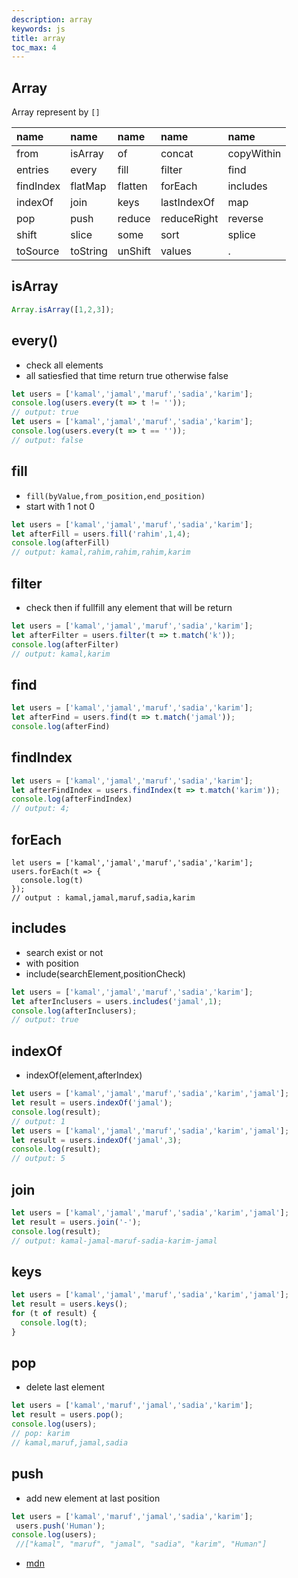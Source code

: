 ```yaml
---
description: array
keywords: js
title: array
toc_max: 4
---
```


## Array

Array represent by `[]`


| name | name     |name     |name     |name     |
| :------------- | :------------- |:------------- |:------------- |:------------- |
|from|isArray|of|concat|copyWithin|
|entries|every|fill|filter|find|
|findIndex|flatMap|flatten|forEach|includes|
|indexOf|join|keys|lastIndexOf|map|
|pop|push|reduce|reduceRight|reverse|
|shift|slice|some|sort|splice|
|toSource|toString|unShift|values|.|

## isArray

```js
Array.isArray([1,2,3]);
```
## every()

* check all elements
* all satiesfied that time return true otherwise false

```js
let users = ['kamal','jamal','maruf','sadia','karim'];
console.log(users.every(t => t != ''));
// output: true
let users = ['kamal','jamal','maruf','sadia','karim'];
console.log(users.every(t => t == ''));
// output: false
```

## fill

* `fill(byValue,from_position,end_position)`
* start with  1 not 0

```js
let users = ['kamal','jamal','maruf','sadia','karim'];
let afterFill = users.fill('rahim',1,4);
console.log(afterFill)
// output: kamal,rahim,rahim,rahim,karim
```

## filter

* check then if fullfill any element that will be return

```js
let users = ['kamal','jamal','maruf','sadia','karim'];
let afterFilter = users.filter(t => t.match('k'));
console.log(afterFilter)
// output: kamal,karim
```

## find

```js
let users = ['kamal','jamal','maruf','sadia','karim'];
let afterFind = users.find(t => t.match('jamal'));
console.log(afterFind)
```

## findIndex

```js
let users = ['kamal','jamal','maruf','sadia','karim'];
let afterFindIndex = users.findIndex(t => t.match('karim'));
console.log(afterFindIndex)
// output: 4;
```
## forEach

```JS
let users = ['kamal','jamal','maruf','sadia','karim'];
users.forEach(t => {
  console.log(t)
});
// output : kamal,jamal,maruf,sadia,karim
```
## includes

* search exist or not
* with position
* include(searchElement,positionCheck)

```js
let users = ['kamal','jamal','maruf','sadia','karim'];
let afterInclusers = users.includes('jamal',1);
console.log(afterInclusers);
// output: true
```

## indexOf

* indexOf(element,afterIndex)

```js
let users = ['kamal','jamal','maruf','sadia','karim','jamal'];
let result = users.indexOf('jamal');
console.log(result);
// output: 1
let users = ['kamal','jamal','maruf','sadia','karim','jamal'];
let result = users.indexOf('jamal',3);
console.log(result);
// output: 5
```
## join

```js
let users = ['kamal','jamal','maruf','sadia','karim','jamal'];
let result = users.join('-');
console.log(result);
// output: kamal-jamal-maruf-sadia-karim-jamal
```

## keys

```js
let users = ['kamal','jamal','maruf','sadia','karim','jamal'];
let result = users.keys();
for (t of result) {
  console.log(t);
}
```

## pop

* delete last element

```js
let users = ['kamal','maruf','jamal','sadia','karim'];
let result = users.pop();
console.log(users);
// pop: karim
// kamal,maruf,jamal,sadia
```

## push

* add new element at last position

```js
let users = ['kamal','maruf','jamal','sadia','karim'];
 users.push('Human');
console.log(users);
 //["kamal", "maruf", "jamal", "sadia", "karim", "Human"]
```
* [mdn](https://developer.mozilla.org/en-US/docs/Web/JavaScript/Reference/Global_Objects/Array)
